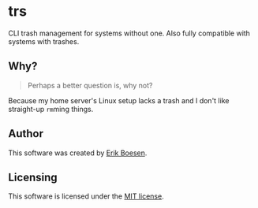 # trs
CLI trash management for systems without one. Also fully compatible with systems with trashes.

## Why?
> Perhaps a better question is, why not?

Because my home server's Linux setup lacks a trash and I don't like straight-up `rm`ming things.

## Author
This software was created by [Erik Boesen](https://github.com/ErikBoesen).

## Licensing
This software is licensed under the [MIT license](LICENSE).
